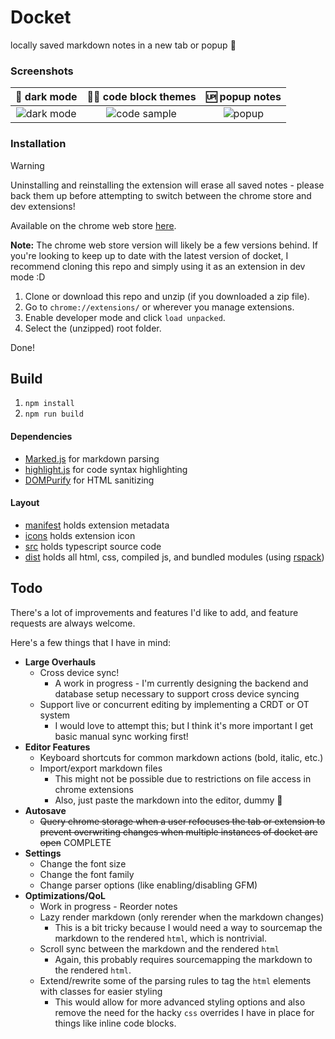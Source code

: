 # Docket
locally saved markdown notes in a new tab or popup 📝

### Screenshots

🌆 dark mode|🧑‍💻 code block themes|🆙 popup notes
:-:|:-:|:-:
![dark mode](https://github.com/LordExodius/docket/assets/26910397/02ab6e49-bba1-4865-b5ed-4724126205cc)|![code sample](https://github.com/LordExodius/docket/assets/26910397/fabc4746-8442-4178-885b-7993fd77f76b)|![popup](https://github.com/LordExodius/docket/assets/26910397/49eb5f93-116d-444f-a9b5-66401d8cf708)

### Installation

> [!WARNING]
> Uninstalling and reinstalling the extension will erase all saved notes - please back them up before attempting to switch between the chrome store and dev extensions!

Available on the chrome web store [here](http://awwscar.ca/docket/). 

**Note:** The chrome web store version will likely be a few versions behind. If you're looking to keep up to date with the latest version of docket, I recommend cloning this repo and simply using it as an extension in dev mode :D

1. Clone or download this repo and unzip (if you downloaded a zip file).
2. Go to `chrome://extensions/` or wherever you manage extensions.
3. Enable developer mode and click `load unpacked`.
4. Select the (unzipped) root folder.

Done!

## Build
1. `npm install`
3. `npm run build`

#### Dependencies
- [Marked.js](https://github.com/markedjs/marked) for markdown parsing
- [highlight.js](https://highlightjs.org/) for code syntax highlighting
- [DOMPurify](https://github.com/cure53/DOMPurify) for HTML sanitizing


#### Layout
- [manifest](manifest.json) holds extension metadata
- [icons](icons/) holds extension icon
- [src](src/) holds typescript source code
- [dist](dist/) holds all html, css, compiled js, and bundled modules (using [rspack](https://www.rspack.dev/))

## Todo
There's a lot of improvements and features I'd like to add, and feature requests are always welcome. 

Here's a few things that I have in mind:
- **Large Overhauls**
  - Cross device sync!
    - A work in progress - I'm currently designing the backend and database setup necessary to support cross device syncing
  - Support live or concurrent editing by implementing a CRDT or OT system
    - I would love to attempt this; but I think it's more important I get basic manual sync working first!
- **Editor Features**
  - Keyboard shortcuts for common markdown actions (bold, italic, etc.)
  - Import/export markdown files 
    - This might not be possible due to restrictions on file access in chrome extensions
    - Also, just paste the markdown into the editor, dummy 🥱
- **Autosave**
  - ~~Query chrome storage when a user refocuses the tab or extension to prevent overwriting changes when multiple instances of docket are open~~ COMPLETE
- **Settings**
  - Change the font size
  - Change the font family
  - Change parser options (like enabling/disabling GFM)
- **Optimizations/QoL**
  - Work in progress - Reorder notes
  - Lazy render markdown (only rerender when the markdown changes)
    - This is a bit tricky because I would need a way to sourcemap the markdown to the rendered `html`, which is nontrivial.
  - Scroll sync between the markdown and the rendered `html`
    - Again, this probably requires sourcemapping the markdown to the rendered `html`.
  - Extend/rewrite some of the parsing rules to tag the `html` elements with classes for easier styling
    - This would allow for more advanced styling options and also remove the need for the hacky `css` overrides I have in place for things like inline code blocks.
